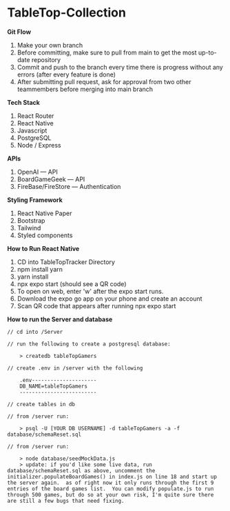 # TableTop-Collection

**Git Flow**
1. Make your own branch
2. Before committing, make sure to pull from main to get the most up-to-date repository
3. Commit and push to the branch every time there is progress without any errors (after every feature is done)
4. After submitting pull request, ask for approval from two other teammembers before merging into main branch

**Tech Stack**
1. React Router
2. React Native
3. Javascript
4. PostgreSQL
5. Node / Express

**APIs**
1. OpenAI — API
2. BoardGameGeek — API
3. FireBase/FireStore — Authentication

**Styling Framework**
1. React Native Paper
2. Bootstrap
3. Tailwind
4. Styled components

**How to Run React Native**
1. CD into TableTopTracker Directory
2. npm install yarn
3. yarn install
4. npx expo start (should see a QR code)
5. To open on web, enter 'w' after the expo start runs.
6. Download the expo go app on your phone and create an account
7. Scan QR code that appears after running npx expo start


**How to run the Server and database**

```
// cd into /Server

// run the following to create a postgresql database:

    > createdb tableTopGamers

// create .env in /server with the following

    .env---------------------
    DB_NAME=tableTopGamers
    -------------------------

// create tables in db

// from /server run:

    > psql -U [YOUR DB USERNAME] -d tableTopGamers -a -f database/schemaReset.sql

// from /server run:

    > node database/seedMockData.js
    > update: if you'd like some live data, run database/schemaReset.sql as above, uncomment the initializer.populateBoardGames() in index.js on line 18 and start up the server again.  as of right now it only runs through the first 9 entries of the board games list.  You can modify populate.js to run through 500 games, but do so at your own risk, I'm quite sure there are still a few bugs that need fixing.
```